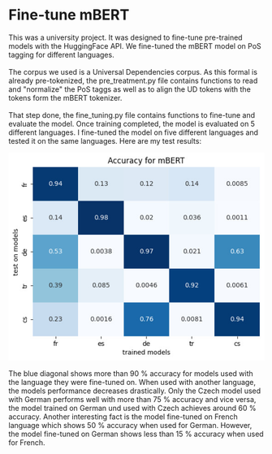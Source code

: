 # Fine-tune mBERT

This was a university project. It was designed to fine-tune pre-trained models with the HuggingFace API. We fine-tuned the mBERT model on PoS tagging for different languages. 
<br>
<br>
The corpus we used is a Universal Dependencies corpus. As this formal is already pre-tokenized, the pre_treatment.py file contains functions to read and "normalize" the PoS taggs as well as to align the UD tokens with the tokens form the mBERT tokenizer. 
<br>
<br>
That step done, the fine_tuning.py file contains functions to fine-tune and evaluate the model. Once training completed, the model is evaluated on 5 different languages. I fine-tuned the model on five different languages and tested it on the same languages. Here are my test results: 


![screenshot](results.jpeg)


The blue diagonal shows more than 90 % accuracy for models used with the language they were fine-tuned on. When used with another language, the models performance decreases drastically. Only the Czech model used with German performs well with more than 75 % accuracy and vice versa, the model trained on German und used with Czech achieves around 60 % accuracy. Another interesting fact is the model fine-tuned on French language which shows 50 % accuracy when used for German. However, the model fine-tuned on German shows less than 15 % accuracy when used for French. 
